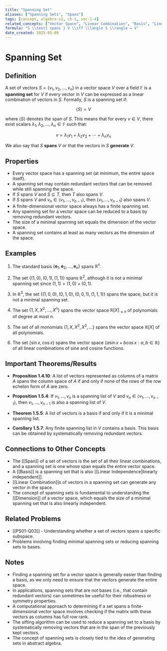 ```yaml
---
title: "Spanning Set"
aliases: ["Spanning Sets", "Spans"]
tags: [concept, algebra-s2, ch-1, sec-1-4]
related_concepts: ["Vector Space", "Linear Combination", "Basis", "Linear Independence", "Span"]
formula: "S \\text{ spans } V \\iff \\langle S \\rangle = V"
date_created: 2025-05-09
---
```


# Spanning Set

## Definition
A set of vectors $S = \{v_1, v_2, \ldots, v_n\}$ in a vector space $V$ over a field $\mathbb{F}$ is a **spanning set** for $V$ if every vector in $V$ can be expressed as a linear combination of vectors in $S$. Formally, $S$ is a spanning set if:

$$\langle S \rangle = V$$

where $\langle S \rangle$ denotes the span of $S$. This means that for every $v \in V$, there exist scalars $\lambda_1, \lambda_2, \ldots, \lambda_n \in \mathbb{F}$ such that:

$$v = \lambda_1 v_1 + \lambda_2 v_2 + \cdots + \lambda_n v_n$$

We also say that $S$ **spans** $V$ or that the vectors in $S$ **generate** $V$.

## Properties
- Every vector space has a spanning set (at minimum, the entire space itself).
- A spanning set may contain redundant vectors that can be removed while still spanning the space.
- If $S$ spans $V$ and $S \subseteq T$, then $T$ also spans $V$.
- If $S$ spans $V$ and $v_n \in \langle v_1, \ldots, v_{n-1} \rangle$, then $\{v_1, \ldots, v_{n-1}\}$ also spans $V$.
- A finite-dimensional vector space always has a finite spanning set.
- Any spanning set for a vector space can be reduced to a basis by removing redundant vectors.
- The size of a minimal spanning set equals the dimension of the vector space.
- A spanning set contains at least as many vectors as the dimension of the space.

## Examples
1. The standard basis $\{\mathbf{e}_1, \mathbf{e}_2, \ldots, \mathbf{e}_n\}$ spans $\mathbb{R}^n$.

2. The set $\{(1, 0), (0, 1), (1, 1)\}$ spans $\mathbb{R}^2$, although it is not a minimal spanning set since $(1, 1) = (1, 0) + (0, 1)$.

3. In $\mathbb{R}^3$, the set $\{(1, 0, 0), (0, 1, 0), (0, 0, 1), (1, 1, 1)\}$ spans the space, but it is not a minimal spanning set.

4. The set $\{1, X, X^2, \ldots, X^n\}$ spans the vector space $\mathbb{R}[X]_{\leq n}$ of polynomials of degree at most $n$.

5. The set of all monomials $\{1, X, X^2, X^3, \ldots\}$ spans the vector space $\mathbb{R}[X]$ of all polynomials.

6. The set $\{\sin x, \cos x\}$ spans the vector space $\{a\sin x + b\cos x : a, b \in \mathbb{R}\}$ of all linear combinations of sine and cosine functions.

## Important Theorems/Results
- **Proposition 1.4.10**: A list of vectors represented as columns of a matrix $A$ spans the column space of $A$ if and only if none of the rows of the row echelon form of $A$ are zero.

- **Proposition 1.5.4**: If $v_1, \ldots, v_n$ is a spanning list of $V$ and $v_n \in \langle v_1, \ldots, v_{n-1} \rangle$, then $v_1, \ldots, v_{n-1}$ is also a spanning list of $V$.

- **Theorem 1.5.5**: A list of vectors is a basis if and only if it is a minimal spanning list.

- **Corollary 1.5.7**: Any finite spanning list in $V$ contains a basis. This basis can be obtained by systematically removing redundant vectors.

## Connections to Other Concepts
- The [[Span]] of a set of vectors is the set of all their linear combinations, and a spanning set is one whose span equals the entire vector space.
- A [[Basis]] is a spanning set that is also [[Linear Independence|linearly independent]].
- [[Linear Combination]]s of vectors in a spanning set can generate any vector in the space.
- The concept of spanning sets is fundamental to understanding the [[Dimension]] of a vector space, which equals the size of a minimal spanning set that is also linearly independent.

## Related Problems
- [[PS01-Q03]] - Understanding whether a set of vectors spans a specific subspace.
- Problems involving finding minimal spanning sets or reducing spanning sets to bases.

## Notes
- Finding a spanning set for a vector space is generally easier than finding a basis, as we only need to ensure that the vectors generate the entire space.
- In applications, spanning sets that are not bases (i.e., that contain redundant vectors) can sometimes be useful for their robustness or symmetry properties.
- A computational approach to determining if a set spans a finite-dimensional vector space involves checking if the matrix with these vectors as columns has full row rank.
- The sifting algorithm can be used to reduce a spanning set to a basis by systematically removing vectors that are in the span of the previously kept vectors.
- The concept of spanning sets is closely tied to the idea of generating sets in abstract algebra.
